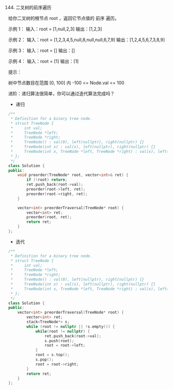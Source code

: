 144. 二叉树的前序遍历

给你二叉树的根节点 root ，返回它节点值的 前序 遍历。
 

示例 1：
输入：root = [1,null,2,3]
输出：[1,2,3]

示例 2：
输入：root = [1,2,3,4,5,null,8,null,null,6,7,9]
输出：[1,2,4,5,6,7,3,8,9]




示例 3：
输入：root = []
输出：[]


示例 4：
输入：root = [1]
输出：[1]

 

提示：

树中节点数目在范围 [0, 100] 内
-100 <= Node.val <= 100
 

进阶：递归算法很简单，你可以通过迭代算法完成吗？


* 递归

```cpp
/**
 * Definition for a binary tree node.
 * struct TreeNode {
 *     int val;
 *     TreeNode *left;
 *     TreeNode *right;
 *     TreeNode() : val(0), left(nullptr), right(nullptr) {}
 *     TreeNode(int x) : val(x), left(nullptr), right(nullptr) {}
 *     TreeNode(int x, TreeNode *left, TreeNode *right) : val(x), left(left), right(right) {}
 * };
 */
class Solution {
public:
    void preorder(TreeNode* root, vector<int>& ret) {
        if (!root) return;
        ret.push_back(root->val);
        preorder(root->left, ret);
        preorder(root->right, ret);
    }

    vector<int> preorderTraversal(TreeNode* root) {
        vector<int> ret;
        preorder(root, ret);
        return ret;
    }
};
```



* 迭代

```cpp
/**
 * Definition for a binary tree node.
 * struct TreeNode {
 *     int val;
 *     TreeNode *left;
 *     TreeNode *right;
 *     TreeNode() : val(0), left(nullptr), right(nullptr) {}
 *     TreeNode(int x) : val(x), left(nullptr), right(nullptr) {}
 *     TreeNode(int x, TreeNode *left, TreeNode *right) : val(x), left(left), right(right) {}
 * };
 */
class Solution {
public:
    vector<int> preorderTraversal(TreeNode* root) {
        vector<int> ret;
        stack<TreeNode*> s;
        while (root != nullptr || !s.empty()) {
            while(root != nullptr) {
                ret.push_back(root->val);
                s.push(root);
                root = root->left;
            }
            root = s.top();
            s.pop();
            root = root->right;
        }
        return ret;
    }
};
```